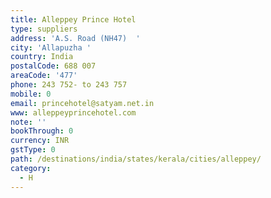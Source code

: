 ```yaml
---
title: Alleppey Prince Hotel
type: suppliers
address: 'A.S. Road (NH47)  '
city: 'Allapuzha '
country: India
postalCode: 688 007
areaCode: '477'
phone: 243 752- to 243 757
mobile: 0
email: princehotel@satyam.net.in
www: alleppeyprincehotel.com
note: ''
bookThrough: 0
currency: INR
gstType: 0
path: /destinations/india/states/kerala/cities/alleppey/
category:
  - H
---
```


